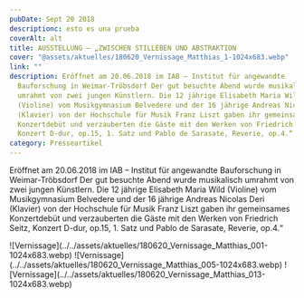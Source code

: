```yaml
---
pubDate: Sept 20 2018
descriptionc: esto es una prueba
coverAlt: alt
title: AUSSTELLUNG – „ZWISCHEN STILLEBEN UND ABSTRAKTION
cover: "@assets/aktuelles/180620_Vernissage_Matthias_1-1024x683.webp"
link: ""
description: Eröffnet am 20.06.2018 im IAB – Institut für angewandte
  Bauforschung in Weimar-Tröbsdorf Der gut besuchte Abend wurde musikalisch
  umrahmt von zwei jungen Künstlern. Die 12 jährige Elisabeth Maria Wild
  (Violine) vom Musikgymnasium Belvedere und der 16 jährige Andreas Nicolas Deri
  (Klavier) von der Hochschule für Musik Franz Liszt gaben ihr gemeinsames
  Konzertdebüt und verzauberten die Gäste mit den Werken von Friedrich Seitz,
  Konzert D-dur, op.15, 1. Satz und Pablo de Sarasate, Reverie, op.4.“
category: Presseartikel
---
```


Eröffnet am 20.06.2018 im IAB – Institut für angewandte Bauforschung in Weimar-Tröbsdorf Der gut besuchte Abend wurde musikalisch umrahmt von zwei jungen Künstlern. Die 12 jährige Elisabeth Maria Wild (Violine) vom Musikgymnasium Belvedere und der 16 jährige Andreas Nicolas Deri (Klavier) von der Hochschule für Musik Franz Liszt gaben ihr gemeinsames Konzertdebüt und verzauberten die Gäste mit den Werken von Friedrich Seitz, Konzert D-dur, op.15, 1. Satz und Pablo de Sarasate, Reverie, op.4.“

<div class="flex flex-wrap">
![Vernissage](../../assets/aktuelles/180620_Vernissage_Matthias_001-1024x683.webp)
![Vernissage](../../assets/aktuelles/180620_Vernissage_Matthias_005-1024x683.webp)
![Vernissage](../../assets/aktuelles/180620_Vernissage_Matthias_013-1024x683.webp)
</div>
